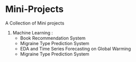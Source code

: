 # Mini-Projects

A Collection of Mini projects

1. Machine Learning :
   - Book Recommendation System
   - Migraine Type Prediction System
   - EDA and Time Series Forecasting on Global Warming
   - Migraine Type Prediction System
